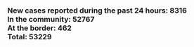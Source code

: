 ### New cases reported during the past 24 hours: 8316<br/>In the community: 52767<br/>At the border: 462<br/>Total: 53229